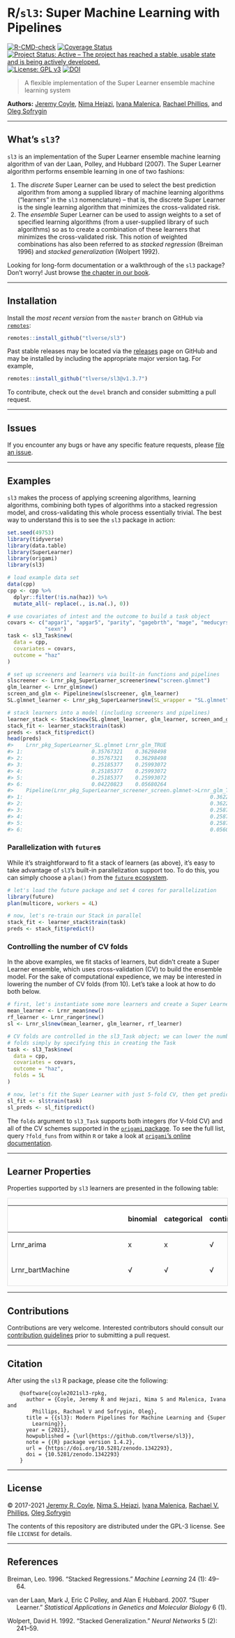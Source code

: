
<!-- README.md is generated from README.Rmd. Please edit that file -->

# R/`sl3`: Super Machine Learning with Pipelines

[![R-CMD-check](https://github.com/tlverse/sl3/workflows/R-CMD-check/badge.svg)](https://github.com/tlverse/sl3/actions)
[![Coverage
Status](https://codecov.io/gh/tlverse/sl3/branch/master/graph/badge.svg)](https://codecov.io/gh/tlverse/sl3)
[![Project Status: Active – The project has reached a stable, usable
state and is being actively
developed.](https://www.repostatus.org/badges/latest/active.svg)](https://www.repostatus.org/#active)
[![License: GPL
v3](https://img.shields.io/badge/License-GPL%20v3-blue.svg)](https://www.gnu.org/licenses/gpl-3.0)
[![DOI](https://zenodo.org/badge/DOI/10.5281/zenodo.1342293.svg)](https://doi.org/10.5281/zenodo.1342293)

> A flexible implementation of the Super Learner ensemble machine
> learning system

**Authors:** [Jeremy Coyle](https://github.com/jeremyrcoyle), [Nima
Hejazi](https://nimahejazi.org), [Ivana
Malenica](https://github.com/imalenica), [Rachael
Phillips](https://github.com/rachaelvp), and [Oleg
Sofrygin](https://github.com/osofr)

-----

## What’s `sl3`?

`sl3` is an implementation of the Super Learner ensemble machine
learning algorithm of van der Laan, Polley, and Hubbard (2007). The
Super Learner algorithm performs ensemble learning in one of two
fashions:

1.  The *discrete* Super Learner can be used to select the best
    prediction algorithm from among a supplied library of machine
    learning algorithms (“learners” in the `sl3` nomenclature) – that
    is, the discrete Super Learner is the single learning algorithm that
    minimizes the cross-validated risk.
2.  The *ensemble* Super Learner can be used to assign weights to a set
    of specified learning algorithms (from a user-supplied library of
    such algorithms) so as to create a combination of these learners
    that minimizes the cross-validated risk. This notion of weighted
    combinations has also been referred to as *stacked regression*
    (Breiman 1996) and *stacked generalization* (Wolpert 1992).

Looking for long-form documentation or a walkthrough of the `sl3`
package? Don’t worry\! Just browse [the chapter in our
book](https://tlverse.org/tlverse-handbook/sl3.html).

-----

## Installation

<!--
For standard use, we recommend installing the package from
[CRAN](https://cran.r-project.org/) via


```r
install.packages("sl3")
```
-->

Install the *most recent version* from the `master` branch on GitHub via
[`remotes`](https://CRAN.R-project.org/package=remotes):

``` r
remotes::install_github("tlverse/sl3")
```

Past stable releases may be located via the
[releases](https://github.com/tlverse/sl3/releases) page on GitHub and
may be installed by including the appropriate major version tag. For
example,

``` r
remotes::install_github("tlverse/sl3@v1.3.7")
```

To contribute, check out the `devel` branch and consider submitting a
pull request.

-----

## Issues

If you encounter any bugs or have any specific feature requests, please
[file an issue](https://github.com/tlverse/sl3/issues).

-----

## Examples

`sl3` makes the process of applying screening algorithms, learning
algorithms, combining both types of algorithms into a stacked regression
model, and cross-validating this whole process essentially trivial. The
best way to understand this is to see the `sl3` package in action:

``` r
set.seed(49753)
library(tidyverse)
library(data.table)
library(SuperLearner)
library(origami)
library(sl3)

# load example data set
data(cpp)
cpp <- cpp %>%
  dplyr::filter(!is.na(haz)) %>%
  mutate_all(~ replace(., is.na(.), 0))

# use covariates of intest and the outcome to build a task object
covars <- c("apgar1", "apgar5", "parity", "gagebrth", "mage", "meducyrs",
            "sexn")
task <- sl3_Task$new(
  data = cpp,
  covariates = covars,
  outcome = "haz"
)

# set up screeners and learners via built-in functions and pipelines
slscreener <- Lrnr_pkg_SuperLearner_screener$new("screen.glmnet")
glm_learner <- Lrnr_glm$new()
screen_and_glm <- Pipeline$new(slscreener, glm_learner)
SL.glmnet_learner <- Lrnr_pkg_SuperLearner$new(SL_wrapper = "SL.glmnet")

# stack learners into a model (including screeners and pipelines)
learner_stack <- Stack$new(SL.glmnet_learner, glm_learner, screen_and_glm)
stack_fit <- learner_stack$train(task)
preds <- stack_fit$predict()
head(preds)
#>    Lrnr_pkg_SuperLearner_SL.glmnet Lrnr_glm_TRUE
#> 1:                      0.35767321    0.36298498
#> 2:                      0.35767321    0.36298498
#> 3:                      0.25185377    0.25993072
#> 4:                      0.25185377    0.25993072
#> 5:                      0.25185377    0.25993072
#> 6:                      0.04220823    0.05680264
#>    Pipeline(Lrnr_pkg_SuperLearner_screener_screen.glmnet->Lrnr_glm_TRUE)
#> 1:                                                            0.36228209
#> 2:                                                            0.36228209
#> 3:                                                            0.25870995
#> 4:                                                            0.25870995
#> 5:                                                            0.25870995
#> 6:                                                            0.05600958
```

### Parallelization with `future`s

While it’s straightforward to fit a stack of learners (as above), it’s
easy to take advantage of `sl3`’s built-in parallelization support too.
To do this, you can simply choose a `plan()` from the [`future`
ecosystem](https://CRAN.R-project.org/package=future).

``` r
# let's load the future package and set 4 cores for parallelization
library(future)
plan(multicore, workers = 4L)

# now, let's re-train our Stack in parallel
stack_fit <- learner_stack$train(task)
preds <- stack_fit$predict()
```

### Controlling the number of CV folds

In the above examples, we fit stacks of learners, but didn’t create a
Super Learner ensemble, which uses cross-validation (CV) to build the
ensemble model. For the sake of computational expedience, we may be
interested in lowering the number of CV folds (from 10). Let’s take a
look at how to do both below.

``` r
# first, let's instantiate some more learners and create a Super Learner
mean_learner <- Lrnr_mean$new()
rf_learner <- Lrnr_ranger$new()
sl <- Lrnr_sl$new(mean_learner, glm_learner, rf_learner)

# CV folds are controlled in the sl3_Task object; we can lower the number of
# folds simply by specifying this in creating the Task
task <- sl3_Task$new(
  data = cpp,
  covariates = covars,
  outcome = "haz",
  folds = 5L
)

# now, let's fit the Super Learner with just 5-fold CV, then get predictions
sl_fit <- sl$train(task)
sl_preds <- sl_fit$predict()
```

The `folds` argument to `sl3_Task` supports both integers (for V-fold
CV) and all of the CV schemes supported in the [`origami`
package](https://CRAN.R-project.org/package=origami). To see the full
list, query `?fold_funs` from within `R` or take a look at [`origami`’s
online documentation](https://tlverse.org/origami/reference/).

-----

## Learner Properties

Properties supported by `sl3` learners are presented in the following
table:

<div style="border: 1px solid #ddd; padding: 0px; overflow-y: scroll; height:200px; overflow-x: scroll; width:100%; ">

<table class="table table-striped table-hover table-condensed table-responsive" style="margin-left: auto; margin-right: auto;">

<thead>

<tr>

<th style="text-align:left;position: sticky; top:0; background-color: #FFFFFF;">

</th>

<th style="text-align:left;position: sticky; top:0; background-color: #FFFFFF;">

binomial

</th>

<th style="text-align:left;position: sticky; top:0; background-color: #FFFFFF;">

categorical

</th>

<th style="text-align:left;position: sticky; top:0; background-color: #FFFFFF;">

continuous

</th>

<th style="text-align:left;position: sticky; top:0; background-color: #FFFFFF;">

cv

</th>

<th style="text-align:left;position: sticky; top:0; background-color: #FFFFFF;">

density

</th>

<th style="text-align:left;position: sticky; top:0; background-color: #FFFFFF;">

ids

</th>

<th style="text-align:left;position: sticky; top:0; background-color: #FFFFFF;">

importance

</th>

<th style="text-align:left;position: sticky; top:0; background-color: #FFFFFF;">

offset

</th>

<th style="text-align:left;position: sticky; top:0; background-color: #FFFFFF;">

preprocessing

</th>

<th style="text-align:left;position: sticky; top:0; background-color: #FFFFFF;">

sampling

</th>

<th style="text-align:left;position: sticky; top:0; background-color: #FFFFFF;">

screener

</th>

<th style="text-align:left;position: sticky; top:0; background-color: #FFFFFF;">

timeseries

</th>

<th style="text-align:left;position: sticky; top:0; background-color: #FFFFFF;">

weights

</th>

<th style="text-align:left;position: sticky; top:0; background-color: #FFFFFF;">

wrapper

</th>

</tr>

</thead>

<tbody>

<tr>

<td style="text-align:left;">

Lrnr\_arima

</td>

<td style="text-align:left;">

x

</td>

<td style="text-align:left;">

x

</td>

<td style="text-align:left;">

√

</td>

<td style="text-align:left;">

x

</td>

<td style="text-align:left;">

x

</td>

<td style="text-align:left;">

x

</td>

<td style="text-align:left;">

x

</td>

<td style="text-align:left;">

x

</td>

<td style="text-align:left;">

x

</td>

<td style="text-align:left;">

x

</td>

<td style="text-align:left;">

x

</td>

<td style="text-align:left;">

√

</td>

<td style="text-align:left;">

x

</td>

<td style="text-align:left;">

x

</td>

</tr>

<tr>

<td style="text-align:left;">

Lrnr\_bartMachine

</td>

<td style="text-align:left;">

√

</td>

<td style="text-align:left;">

√

</td>

<td style="text-align:left;">

√

</td>

<td style="text-align:left;">

x

</td>

<td style="text-align:left;">

x

</td>

<td style="text-align:left;">

x

</td>

<td style="text-align:left;">

x

</td>

<td style="text-align:left;">

x

</td>

<td style="text-align:left;">

x

</td>

<td style="text-align:left;">

x

</td>

<td style="text-align:left;">

x

</td>

<td style="text-align:left;">

x

</td>

<td style="text-align:left;">

x

</td>

<td style="text-align:left;">

x

</td>

</tr>

<tr>

<td style="text-align:left;">

Lrnr\_bilstm

</td>

<td style="text-align:left;">

x

</td>

<td style="text-align:left;">

x

</td>

<td style="text-align:left;">

√

</td>

<td style="text-align:left;">

x

</td>

<td style="text-align:left;">

x

</td>

<td style="text-align:left;">

x

</td>

<td style="text-align:left;">

x

</td>

<td style="text-align:left;">

x

</td>

<td style="text-align:left;">

x

</td>

<td style="text-align:left;">

x

</td>

<td style="text-align:left;">

x

</td>

<td style="text-align:left;">

√

</td>

<td style="text-align:left;">

x

</td>

<td style="text-align:left;">

x

</td>

</tr>

<tr>

<td style="text-align:left;">

Lrnr\_bound

</td>

<td style="text-align:left;">

√

</td>

<td style="text-align:left;">

√

</td>

<td style="text-align:left;">

√

</td>

<td style="text-align:left;">

x

</td>

<td style="text-align:left;">

x

</td>

<td style="text-align:left;">

x

</td>

<td style="text-align:left;">

x

</td>

<td style="text-align:left;">

x

</td>

<td style="text-align:left;">

x

</td>

<td style="text-align:left;">

x

</td>

<td style="text-align:left;">

x

</td>

<td style="text-align:left;">

x

</td>

<td style="text-align:left;">

√

</td>

<td style="text-align:left;">

x

</td>

</tr>

<tr>

<td style="text-align:left;">

Lrnr\_caret

</td>

<td style="text-align:left;">

√

</td>

<td style="text-align:left;">

√

</td>

<td style="text-align:left;">

√

</td>

<td style="text-align:left;">

x

</td>

<td style="text-align:left;">

x

</td>

<td style="text-align:left;">

x

</td>

<td style="text-align:left;">

x

</td>

<td style="text-align:left;">

x

</td>

<td style="text-align:left;">

x

</td>

<td style="text-align:left;">

x

</td>

<td style="text-align:left;">

x

</td>

<td style="text-align:left;">

x

</td>

<td style="text-align:left;">

x

</td>

<td style="text-align:left;">

x

</td>

</tr>

<tr>

<td style="text-align:left;">

Lrnr\_cv

</td>

<td style="text-align:left;">

x

</td>

<td style="text-align:left;">

x

</td>

<td style="text-align:left;">

x

</td>

<td style="text-align:left;">

√

</td>

<td style="text-align:left;">

x

</td>

<td style="text-align:left;">

x

</td>

<td style="text-align:left;">

x

</td>

<td style="text-align:left;">

x

</td>

<td style="text-align:left;">

x

</td>

<td style="text-align:left;">

x

</td>

<td style="text-align:left;">

x

</td>

<td style="text-align:left;">

x

</td>

<td style="text-align:left;">

x

</td>

<td style="text-align:left;">

√

</td>

</tr>

<tr>

<td style="text-align:left;">

Lrnr\_cv\_selector

</td>

<td style="text-align:left;">

√

</td>

<td style="text-align:left;">

√

</td>

<td style="text-align:left;">

√

</td>

<td style="text-align:left;">

x

</td>

<td style="text-align:left;">

x

</td>

<td style="text-align:left;">

x

</td>

<td style="text-align:left;">

x

</td>

<td style="text-align:left;">

x

</td>

<td style="text-align:left;">

x

</td>

<td style="text-align:left;">

x

</td>

<td style="text-align:left;">

x

</td>

<td style="text-align:left;">

x

</td>

<td style="text-align:left;">

√

</td>

<td style="text-align:left;">

x

</td>

</tr>

<tr>

<td style="text-align:left;">

Lrnr\_dbarts

</td>

<td style="text-align:left;">

√

</td>

<td style="text-align:left;">

√

</td>

<td style="text-align:left;">

√

</td>

<td style="text-align:left;">

x

</td>

<td style="text-align:left;">

x

</td>

<td style="text-align:left;">

x

</td>

<td style="text-align:left;">

x

</td>

<td style="text-align:left;">

x

</td>

<td style="text-align:left;">

x

</td>

<td style="text-align:left;">

x

</td>

<td style="text-align:left;">

x

</td>

<td style="text-align:left;">

x

</td>

<td style="text-align:left;">

√

</td>

<td style="text-align:left;">

x

</td>

</tr>

<tr>

<td style="text-align:left;">

Lrnr\_define\_interactions

</td>

<td style="text-align:left;">

x

</td>

<td style="text-align:left;">

x

</td>

<td style="text-align:left;">

x

</td>

<td style="text-align:left;">

x

</td>

<td style="text-align:left;">

x

</td>

<td style="text-align:left;">

x

</td>

<td style="text-align:left;">

x

</td>

<td style="text-align:left;">

x

</td>

<td style="text-align:left;">

√

</td>

<td style="text-align:left;">

x

</td>

<td style="text-align:left;">

x

</td>

<td style="text-align:left;">

x

</td>

<td style="text-align:left;">

x

</td>

<td style="text-align:left;">

x

</td>

</tr>

<tr>

<td style="text-align:left;">

Lrnr\_density\_discretize

</td>

<td style="text-align:left;">

x

</td>

<td style="text-align:left;">

x

</td>

<td style="text-align:left;">

x

</td>

<td style="text-align:left;">

x

</td>

<td style="text-align:left;">

√

</td>

<td style="text-align:left;">

x

</td>

<td style="text-align:left;">

x

</td>

<td style="text-align:left;">

x

</td>

<td style="text-align:left;">

x

</td>

<td style="text-align:left;">

x

</td>

<td style="text-align:left;">

x

</td>

<td style="text-align:left;">

x

</td>

<td style="text-align:left;">

x

</td>

<td style="text-align:left;">

x

</td>

</tr>

<tr>

<td style="text-align:left;">

Lrnr\_density\_hse

</td>

<td style="text-align:left;">

x

</td>

<td style="text-align:left;">

x

</td>

<td style="text-align:left;">

x

</td>

<td style="text-align:left;">

x

</td>

<td style="text-align:left;">

√

</td>

<td style="text-align:left;">

x

</td>

<td style="text-align:left;">

x

</td>

<td style="text-align:left;">

x

</td>

<td style="text-align:left;">

x

</td>

<td style="text-align:left;">

x

</td>

<td style="text-align:left;">

x

</td>

<td style="text-align:left;">

x

</td>

<td style="text-align:left;">

x

</td>

<td style="text-align:left;">

x

</td>

</tr>

<tr>

<td style="text-align:left;">

Lrnr\_density\_semiparametric

</td>

<td style="text-align:left;">

x

</td>

<td style="text-align:left;">

x

</td>

<td style="text-align:left;">

x

</td>

<td style="text-align:left;">

x

</td>

<td style="text-align:left;">

√

</td>

<td style="text-align:left;">

x

</td>

<td style="text-align:left;">

x

</td>

<td style="text-align:left;">

x

</td>

<td style="text-align:left;">

x

</td>

<td style="text-align:left;">

√

</td>

<td style="text-align:left;">

x

</td>

<td style="text-align:left;">

x

</td>

<td style="text-align:left;">

x

</td>

<td style="text-align:left;">

x

</td>

</tr>

<tr>

<td style="text-align:left;">

Lrnr\_earth

</td>

<td style="text-align:left;">

√

</td>

<td style="text-align:left;">

x

</td>

<td style="text-align:left;">

√

</td>

<td style="text-align:left;">

x

</td>

<td style="text-align:left;">

x

</td>

<td style="text-align:left;">

x

</td>

<td style="text-align:left;">

x

</td>

<td style="text-align:left;">

x

</td>

<td style="text-align:left;">

x

</td>

<td style="text-align:left;">

x

</td>

<td style="text-align:left;">

x

</td>

<td style="text-align:left;">

x

</td>

<td style="text-align:left;">

x

</td>

<td style="text-align:left;">

x

</td>

</tr>

<tr>

<td style="text-align:left;">

Lrnr\_expSmooth

</td>

<td style="text-align:left;">

x

</td>

<td style="text-align:left;">

x

</td>

<td style="text-align:left;">

√

</td>

<td style="text-align:left;">

x

</td>

<td style="text-align:left;">

x

</td>

<td style="text-align:left;">

x

</td>

<td style="text-align:left;">

x

</td>

<td style="text-align:left;">

x

</td>

<td style="text-align:left;">

x

</td>

<td style="text-align:left;">

x

</td>

<td style="text-align:left;">

x

</td>

<td style="text-align:left;">

√

</td>

<td style="text-align:left;">

x

</td>

<td style="text-align:left;">

x

</td>

</tr>

<tr>

<td style="text-align:left;">

Lrnr\_gam

</td>

<td style="text-align:left;">

√

</td>

<td style="text-align:left;">

√

</td>

<td style="text-align:left;">

√

</td>

<td style="text-align:left;">

x

</td>

<td style="text-align:left;">

x

</td>

<td style="text-align:left;">

x

</td>

<td style="text-align:left;">

x

</td>

<td style="text-align:left;">

x

</td>

<td style="text-align:left;">

x

</td>

<td style="text-align:left;">

x

</td>

<td style="text-align:left;">

x

</td>

<td style="text-align:left;">

x

</td>

<td style="text-align:left;">

x

</td>

<td style="text-align:left;">

x

</td>

</tr>

<tr>

<td style="text-align:left;">

Lrnr\_gbm

</td>

<td style="text-align:left;">

√

</td>

<td style="text-align:left;">

x

</td>

<td style="text-align:left;">

√

</td>

<td style="text-align:left;">

x

</td>

<td style="text-align:left;">

x

</td>

<td style="text-align:left;">

x

</td>

<td style="text-align:left;">

x

</td>

<td style="text-align:left;">

x

</td>

<td style="text-align:left;">

x

</td>

<td style="text-align:left;">

x

</td>

<td style="text-align:left;">

x

</td>

<td style="text-align:left;">

x

</td>

<td style="text-align:left;">

x

</td>

<td style="text-align:left;">

x

</td>

</tr>

<tr>

<td style="text-align:left;">

Lrnr\_glm

</td>

<td style="text-align:left;">

√

</td>

<td style="text-align:left;">

x

</td>

<td style="text-align:left;">

√

</td>

<td style="text-align:left;">

x

</td>

<td style="text-align:left;">

x

</td>

<td style="text-align:left;">

x

</td>

<td style="text-align:left;">

x

</td>

<td style="text-align:left;">

√

</td>

<td style="text-align:left;">

x

</td>

<td style="text-align:left;">

x

</td>

<td style="text-align:left;">

x

</td>

<td style="text-align:left;">

x

</td>

<td style="text-align:left;">

√

</td>

<td style="text-align:left;">

x

</td>

</tr>

<tr>

<td style="text-align:left;">

Lrnr\_glm\_fast

</td>

<td style="text-align:left;">

√

</td>

<td style="text-align:left;">

x

</td>

<td style="text-align:left;">

√

</td>

<td style="text-align:left;">

x

</td>

<td style="text-align:left;">

x

</td>

<td style="text-align:left;">

x

</td>

<td style="text-align:left;">

x

</td>

<td style="text-align:left;">

√

</td>

<td style="text-align:left;">

x

</td>

<td style="text-align:left;">

x

</td>

<td style="text-align:left;">

x

</td>

<td style="text-align:left;">

x

</td>

<td style="text-align:left;">

√

</td>

<td style="text-align:left;">

x

</td>

</tr>

<tr>

<td style="text-align:left;">

Lrnr\_glmnet

</td>

<td style="text-align:left;">

√

</td>

<td style="text-align:left;">

√

</td>

<td style="text-align:left;">

√

</td>

<td style="text-align:left;">

x

</td>

<td style="text-align:left;">

x

</td>

<td style="text-align:left;">

√

</td>

<td style="text-align:left;">

x

</td>

<td style="text-align:left;">

x

</td>

<td style="text-align:left;">

x

</td>

<td style="text-align:left;">

x

</td>

<td style="text-align:left;">

x

</td>

<td style="text-align:left;">

x

</td>

<td style="text-align:left;">

√

</td>

<td style="text-align:left;">

x

</td>

</tr>

<tr>

<td style="text-align:left;">

Lrnr\_grf

</td>

<td style="text-align:left;">

√

</td>

<td style="text-align:left;">

√

</td>

<td style="text-align:left;">

√

</td>

<td style="text-align:left;">

x

</td>

<td style="text-align:left;">

x

</td>

<td style="text-align:left;">

x

</td>

<td style="text-align:left;">

x

</td>

<td style="text-align:left;">

x

</td>

<td style="text-align:left;">

x

</td>

<td style="text-align:left;">

x

</td>

<td style="text-align:left;">

x

</td>

<td style="text-align:left;">

x

</td>

<td style="text-align:left;">

√

</td>

<td style="text-align:left;">

x

</td>

</tr>

<tr>

<td style="text-align:left;">

Lrnr\_gru\_keras

</td>

<td style="text-align:left;">

x

</td>

<td style="text-align:left;">

x

</td>

<td style="text-align:left;">

√

</td>

<td style="text-align:left;">

x

</td>

<td style="text-align:left;">

x

</td>

<td style="text-align:left;">

x

</td>

<td style="text-align:left;">

x

</td>

<td style="text-align:left;">

x

</td>

<td style="text-align:left;">

x

</td>

<td style="text-align:left;">

x

</td>

<td style="text-align:left;">

x

</td>

<td style="text-align:left;">

√

</td>

<td style="text-align:left;">

x

</td>

<td style="text-align:left;">

x

</td>

</tr>

<tr>

<td style="text-align:left;">

Lrnr\_gts

</td>

<td style="text-align:left;">

x

</td>

<td style="text-align:left;">

x

</td>

<td style="text-align:left;">

√

</td>

<td style="text-align:left;">

x

</td>

<td style="text-align:left;">

x

</td>

<td style="text-align:left;">

x

</td>

<td style="text-align:left;">

x

</td>

<td style="text-align:left;">

x

</td>

<td style="text-align:left;">

x

</td>

<td style="text-align:left;">

x

</td>

<td style="text-align:left;">

x

</td>

<td style="text-align:left;">

√

</td>

<td style="text-align:left;">

x

</td>

<td style="text-align:left;">

x

</td>

</tr>

<tr>

<td style="text-align:left;">

Lrnr\_h2o\_glm

</td>

<td style="text-align:left;">

√

</td>

<td style="text-align:left;">

√

</td>

<td style="text-align:left;">

√

</td>

<td style="text-align:left;">

x

</td>

<td style="text-align:left;">

x

</td>

<td style="text-align:left;">

x

</td>

<td style="text-align:left;">

x

</td>

<td style="text-align:left;">

√

</td>

<td style="text-align:left;">

x

</td>

<td style="text-align:left;">

x

</td>

<td style="text-align:left;">

x

</td>

<td style="text-align:left;">

x

</td>

<td style="text-align:left;">

√

</td>

<td style="text-align:left;">

x

</td>

</tr>

<tr>

<td style="text-align:left;">

Lrnr\_h2o\_grid

</td>

<td style="text-align:left;">

√

</td>

<td style="text-align:left;">

√

</td>

<td style="text-align:left;">

√

</td>

<td style="text-align:left;">

x

</td>

<td style="text-align:left;">

x

</td>

<td style="text-align:left;">

x

</td>

<td style="text-align:left;">

x

</td>

<td style="text-align:left;">

√

</td>

<td style="text-align:left;">

x

</td>

<td style="text-align:left;">

x

</td>

<td style="text-align:left;">

x

</td>

<td style="text-align:left;">

x

</td>

<td style="text-align:left;">

√

</td>

<td style="text-align:left;">

x

</td>

</tr>

<tr>

<td style="text-align:left;">

Lrnr\_hal9001

</td>

<td style="text-align:left;">

√

</td>

<td style="text-align:left;">

x

</td>

<td style="text-align:left;">

√

</td>

<td style="text-align:left;">

x

</td>

<td style="text-align:left;">

x

</td>

<td style="text-align:left;">

√

</td>

<td style="text-align:left;">

x

</td>

<td style="text-align:left;">

x

</td>

<td style="text-align:left;">

x

</td>

<td style="text-align:left;">

x

</td>

<td style="text-align:left;">

x

</td>

<td style="text-align:left;">

x

</td>

<td style="text-align:left;">

√

</td>

<td style="text-align:left;">

x

</td>

</tr>

<tr>

<td style="text-align:left;">

Lrnr\_haldensify

</td>

<td style="text-align:left;">

x

</td>

<td style="text-align:left;">

x

</td>

<td style="text-align:left;">

x

</td>

<td style="text-align:left;">

x

</td>

<td style="text-align:left;">

√

</td>

<td style="text-align:left;">

x

</td>

<td style="text-align:left;">

x

</td>

<td style="text-align:left;">

x

</td>

<td style="text-align:left;">

x

</td>

<td style="text-align:left;">

x

</td>

<td style="text-align:left;">

x

</td>

<td style="text-align:left;">

x

</td>

<td style="text-align:left;">

x

</td>

<td style="text-align:left;">

x

</td>

</tr>

<tr>

<td style="text-align:left;">

Lrnr\_HarmonicReg

</td>

<td style="text-align:left;">

x

</td>

<td style="text-align:left;">

x

</td>

<td style="text-align:left;">

√

</td>

<td style="text-align:left;">

x

</td>

<td style="text-align:left;">

x

</td>

<td style="text-align:left;">

x

</td>

<td style="text-align:left;">

x

</td>

<td style="text-align:left;">

x

</td>

<td style="text-align:left;">

x

</td>

<td style="text-align:left;">

x

</td>

<td style="text-align:left;">

x

</td>

<td style="text-align:left;">

√

</td>

<td style="text-align:left;">

x

</td>

<td style="text-align:left;">

x

</td>

</tr>

<tr>

<td style="text-align:left;">

Lrnr\_hts

</td>

<td style="text-align:left;">

x

</td>

<td style="text-align:left;">

x

</td>

<td style="text-align:left;">

√

</td>

<td style="text-align:left;">

x

</td>

<td style="text-align:left;">

x

</td>

<td style="text-align:left;">

x

</td>

<td style="text-align:left;">

x

</td>

<td style="text-align:left;">

x

</td>

<td style="text-align:left;">

x

</td>

<td style="text-align:left;">

x

</td>

<td style="text-align:left;">

x

</td>

<td style="text-align:left;">

√

</td>

<td style="text-align:left;">

x

</td>

<td style="text-align:left;">

x

</td>

</tr>

<tr>

<td style="text-align:left;">

Lrnr\_independent\_binomial

</td>

<td style="text-align:left;">

x

</td>

<td style="text-align:left;">

√

</td>

<td style="text-align:left;">

x

</td>

<td style="text-align:left;">

x

</td>

<td style="text-align:left;">

x

</td>

<td style="text-align:left;">

x

</td>

<td style="text-align:left;">

x

</td>

<td style="text-align:left;">

x

</td>

<td style="text-align:left;">

x

</td>

<td style="text-align:left;">

x

</td>

<td style="text-align:left;">

x

</td>

<td style="text-align:left;">

x

</td>

<td style="text-align:left;">

x

</td>

<td style="text-align:left;">

x

</td>

</tr>

<tr>

<td style="text-align:left;">

Lrnr\_lstm

</td>

<td style="text-align:left;">

x

</td>

<td style="text-align:left;">

x

</td>

<td style="text-align:left;">

√

</td>

<td style="text-align:left;">

x

</td>

<td style="text-align:left;">

x

</td>

<td style="text-align:left;">

x

</td>

<td style="text-align:left;">

x

</td>

<td style="text-align:left;">

x

</td>

<td style="text-align:left;">

x

</td>

<td style="text-align:left;">

x

</td>

<td style="text-align:left;">

x

</td>

<td style="text-align:left;">

√

</td>

<td style="text-align:left;">

x

</td>

<td style="text-align:left;">

x

</td>

</tr>

<tr>

<td style="text-align:left;">

Lrnr\_lstm\_keras

</td>

<td style="text-align:left;">

x

</td>

<td style="text-align:left;">

x

</td>

<td style="text-align:left;">

√

</td>

<td style="text-align:left;">

x

</td>

<td style="text-align:left;">

x

</td>

<td style="text-align:left;">

x

</td>

<td style="text-align:left;">

x

</td>

<td style="text-align:left;">

x

</td>

<td style="text-align:left;">

x

</td>

<td style="text-align:left;">

x

</td>

<td style="text-align:left;">

x

</td>

<td style="text-align:left;">

√

</td>

<td style="text-align:left;">

x

</td>

<td style="text-align:left;">

x

</td>

</tr>

<tr>

<td style="text-align:left;">

Lrnr\_mean

</td>

<td style="text-align:left;">

√

</td>

<td style="text-align:left;">

√

</td>

<td style="text-align:left;">

√

</td>

<td style="text-align:left;">

x

</td>

<td style="text-align:left;">

x

</td>

<td style="text-align:left;">

x

</td>

<td style="text-align:left;">

x

</td>

<td style="text-align:left;">

√

</td>

<td style="text-align:left;">

x

</td>

<td style="text-align:left;">

x

</td>

<td style="text-align:left;">

x

</td>

<td style="text-align:left;">

x

</td>

<td style="text-align:left;">

√

</td>

<td style="text-align:left;">

x

</td>

</tr>

<tr>

<td style="text-align:left;">

Lrnr\_multiple\_ts

</td>

<td style="text-align:left;">

x

</td>

<td style="text-align:left;">

x

</td>

<td style="text-align:left;">

√

</td>

<td style="text-align:left;">

x

</td>

<td style="text-align:left;">

x

</td>

<td style="text-align:left;">

x

</td>

<td style="text-align:left;">

x

</td>

<td style="text-align:left;">

x

</td>

<td style="text-align:left;">

x

</td>

<td style="text-align:left;">

x

</td>

<td style="text-align:left;">

x

</td>

<td style="text-align:left;">

√

</td>

<td style="text-align:left;">

x

</td>

<td style="text-align:left;">

x

</td>

</tr>

<tr>

<td style="text-align:left;">

Lrnr\_multivariate

</td>

<td style="text-align:left;">

x

</td>

<td style="text-align:left;">

√

</td>

<td style="text-align:left;">

x

</td>

<td style="text-align:left;">

x

</td>

<td style="text-align:left;">

x

</td>

<td style="text-align:left;">

x

</td>

<td style="text-align:left;">

x

</td>

<td style="text-align:left;">

x

</td>

<td style="text-align:left;">

x

</td>

<td style="text-align:left;">

x

</td>

<td style="text-align:left;">

x

</td>

<td style="text-align:left;">

x

</td>

<td style="text-align:left;">

x

</td>

<td style="text-align:left;">

x

</td>

</tr>

<tr>

<td style="text-align:left;">

Lrnr\_nnet

</td>

<td style="text-align:left;">

√

</td>

<td style="text-align:left;">

√

</td>

<td style="text-align:left;">

√

</td>

<td style="text-align:left;">

x

</td>

<td style="text-align:left;">

x

</td>

<td style="text-align:left;">

x

</td>

<td style="text-align:left;">

x

</td>

<td style="text-align:left;">

x

</td>

<td style="text-align:left;">

x

</td>

<td style="text-align:left;">

x

</td>

<td style="text-align:left;">

x

</td>

<td style="text-align:left;">

x

</td>

<td style="text-align:left;">

√

</td>

<td style="text-align:left;">

x

</td>

</tr>

<tr>

<td style="text-align:left;">

Lrnr\_nnls

</td>

<td style="text-align:left;">

x

</td>

<td style="text-align:left;">

x

</td>

<td style="text-align:left;">

√

</td>

<td style="text-align:left;">

x

</td>

<td style="text-align:left;">

x

</td>

<td style="text-align:left;">

x

</td>

<td style="text-align:left;">

x

</td>

<td style="text-align:left;">

x

</td>

<td style="text-align:left;">

x

</td>

<td style="text-align:left;">

x

</td>

<td style="text-align:left;">

x

</td>

<td style="text-align:left;">

x

</td>

<td style="text-align:left;">

x

</td>

<td style="text-align:left;">

x

</td>

</tr>

<tr>

<td style="text-align:left;">

Lrnr\_optim

</td>

<td style="text-align:left;">

√

</td>

<td style="text-align:left;">

√

</td>

<td style="text-align:left;">

√

</td>

<td style="text-align:left;">

x

</td>

<td style="text-align:left;">

x

</td>

<td style="text-align:left;">

x

</td>

<td style="text-align:left;">

x

</td>

<td style="text-align:left;">

√

</td>

<td style="text-align:left;">

x

</td>

<td style="text-align:left;">

x

</td>

<td style="text-align:left;">

x

</td>

<td style="text-align:left;">

x

</td>

<td style="text-align:left;">

√

</td>

<td style="text-align:left;">

x

</td>

</tr>

<tr>

<td style="text-align:left;">

Lrnr\_pca

</td>

<td style="text-align:left;">

x

</td>

<td style="text-align:left;">

x

</td>

<td style="text-align:left;">

x

</td>

<td style="text-align:left;">

x

</td>

<td style="text-align:left;">

x

</td>

<td style="text-align:left;">

x

</td>

<td style="text-align:left;">

x

</td>

<td style="text-align:left;">

x

</td>

<td style="text-align:left;">

√

</td>

<td style="text-align:left;">

x

</td>

<td style="text-align:left;">

x

</td>

<td style="text-align:left;">

x

</td>

<td style="text-align:left;">

x

</td>

<td style="text-align:left;">

x

</td>

</tr>

<tr>

<td style="text-align:left;">

Lrnr\_pkg\_SuperLearner

</td>

<td style="text-align:left;">

√

</td>

<td style="text-align:left;">

x

</td>

<td style="text-align:left;">

√

</td>

<td style="text-align:left;">

x

</td>

<td style="text-align:left;">

x

</td>

<td style="text-align:left;">

√

</td>

<td style="text-align:left;">

x

</td>

<td style="text-align:left;">

x

</td>

<td style="text-align:left;">

x

</td>

<td style="text-align:left;">

x

</td>

<td style="text-align:left;">

x

</td>

<td style="text-align:left;">

x

</td>

<td style="text-align:left;">

√

</td>

<td style="text-align:left;">

x

</td>

</tr>

<tr>

<td style="text-align:left;">

Lrnr\_pkg\_SuperLearner\_method

</td>

<td style="text-align:left;">

√

</td>

<td style="text-align:left;">

x

</td>

<td style="text-align:left;">

√

</td>

<td style="text-align:left;">

x

</td>

<td style="text-align:left;">

x

</td>

<td style="text-align:left;">

x

</td>

<td style="text-align:left;">

x

</td>

<td style="text-align:left;">

x

</td>

<td style="text-align:left;">

x

</td>

<td style="text-align:left;">

x

</td>

<td style="text-align:left;">

x

</td>

<td style="text-align:left;">

x

</td>

<td style="text-align:left;">

√

</td>

<td style="text-align:left;">

x

</td>

</tr>

<tr>

<td style="text-align:left;">

Lrnr\_pkg\_SuperLearner\_screener

</td>

<td style="text-align:left;">

√

</td>

<td style="text-align:left;">

x

</td>

<td style="text-align:left;">

√

</td>

<td style="text-align:left;">

x

</td>

<td style="text-align:left;">

x

</td>

<td style="text-align:left;">

√

</td>

<td style="text-align:left;">

x

</td>

<td style="text-align:left;">

x

</td>

<td style="text-align:left;">

x

</td>

<td style="text-align:left;">

x

</td>

<td style="text-align:left;">

x

</td>

<td style="text-align:left;">

x

</td>

<td style="text-align:left;">

√

</td>

<td style="text-align:left;">

x

</td>

</tr>

<tr>

<td style="text-align:left;">

Lrnr\_polspline

</td>

<td style="text-align:left;">

√

</td>

<td style="text-align:left;">

√

</td>

<td style="text-align:left;">

√

</td>

<td style="text-align:left;">

x

</td>

<td style="text-align:left;">

x

</td>

<td style="text-align:left;">

x

</td>

<td style="text-align:left;">

x

</td>

<td style="text-align:left;">

x

</td>

<td style="text-align:left;">

x

</td>

<td style="text-align:left;">

x

</td>

<td style="text-align:left;">

x

</td>

<td style="text-align:left;">

x

</td>

<td style="text-align:left;">

√

</td>

<td style="text-align:left;">

x

</td>

</tr>

<tr>

<td style="text-align:left;">

Lrnr\_pooled\_hazards

</td>

<td style="text-align:left;">

x

</td>

<td style="text-align:left;">

√

</td>

<td style="text-align:left;">

x

</td>

<td style="text-align:left;">

x

</td>

<td style="text-align:left;">

x

</td>

<td style="text-align:left;">

x

</td>

<td style="text-align:left;">

x

</td>

<td style="text-align:left;">

x

</td>

<td style="text-align:left;">

x

</td>

<td style="text-align:left;">

x

</td>

<td style="text-align:left;">

x

</td>

<td style="text-align:left;">

x

</td>

<td style="text-align:left;">

x

</td>

<td style="text-align:left;">

x

</td>

</tr>

<tr>

<td style="text-align:left;">

Lrnr\_randomForest

</td>

<td style="text-align:left;">

√

</td>

<td style="text-align:left;">

√

</td>

<td style="text-align:left;">

√

</td>

<td style="text-align:left;">

x

</td>

<td style="text-align:left;">

x

</td>

<td style="text-align:left;">

x

</td>

<td style="text-align:left;">

√

</td>

<td style="text-align:left;">

x

</td>

<td style="text-align:left;">

x

</td>

<td style="text-align:left;">

x

</td>

<td style="text-align:left;">

x

</td>

<td style="text-align:left;">

x

</td>

<td style="text-align:left;">

x

</td>

<td style="text-align:left;">

x

</td>

</tr>

<tr>

<td style="text-align:left;">

Lrnr\_ranger

</td>

<td style="text-align:left;">

√

</td>

<td style="text-align:left;">

√

</td>

<td style="text-align:left;">

√

</td>

<td style="text-align:left;">

x

</td>

<td style="text-align:left;">

x

</td>

<td style="text-align:left;">

x

</td>

<td style="text-align:left;">

√

</td>

<td style="text-align:left;">

x

</td>

<td style="text-align:left;">

x

</td>

<td style="text-align:left;">

x

</td>

<td style="text-align:left;">

x

</td>

<td style="text-align:left;">

x

</td>

<td style="text-align:left;">

√

</td>

<td style="text-align:left;">

x

</td>

</tr>

<tr>

<td style="text-align:left;">

Lrnr\_revere\_task

</td>

<td style="text-align:left;">

x

</td>

<td style="text-align:left;">

x

</td>

<td style="text-align:left;">

x

</td>

<td style="text-align:left;">

√

</td>

<td style="text-align:left;">

x

</td>

<td style="text-align:left;">

x

</td>

<td style="text-align:left;">

x

</td>

<td style="text-align:left;">

x

</td>

<td style="text-align:left;">

x

</td>

<td style="text-align:left;">

x

</td>

<td style="text-align:left;">

x

</td>

<td style="text-align:left;">

x

</td>

<td style="text-align:left;">

x

</td>

<td style="text-align:left;">

√

</td>

</tr>

<tr>

<td style="text-align:left;">

Lrnr\_rpart

</td>

<td style="text-align:left;">

√

</td>

<td style="text-align:left;">

√

</td>

<td style="text-align:left;">

√

</td>

<td style="text-align:left;">

x

</td>

<td style="text-align:left;">

x

</td>

<td style="text-align:left;">

x

</td>

<td style="text-align:left;">

x

</td>

<td style="text-align:left;">

x

</td>

<td style="text-align:left;">

x

</td>

<td style="text-align:left;">

x

</td>

<td style="text-align:left;">

x

</td>

<td style="text-align:left;">

x

</td>

<td style="text-align:left;">

√

</td>

<td style="text-align:left;">

x

</td>

</tr>

<tr>

<td style="text-align:left;">

Lrnr\_rugarch

</td>

<td style="text-align:left;">

x

</td>

<td style="text-align:left;">

x

</td>

<td style="text-align:left;">

√

</td>

<td style="text-align:left;">

x

</td>

<td style="text-align:left;">

x

</td>

<td style="text-align:left;">

x

</td>

<td style="text-align:left;">

x

</td>

<td style="text-align:left;">

x

</td>

<td style="text-align:left;">

x

</td>

<td style="text-align:left;">

x

</td>

<td style="text-align:left;">

x

</td>

<td style="text-align:left;">

√

</td>

<td style="text-align:left;">

x

</td>

<td style="text-align:left;">

x

</td>

</tr>

<tr>

<td style="text-align:left;">

Lrnr\_screener\_augment

</td>

<td style="text-align:left;">

x

</td>

<td style="text-align:left;">

x

</td>

<td style="text-align:left;">

x

</td>

<td style="text-align:left;">

x

</td>

<td style="text-align:left;">

x

</td>

<td style="text-align:left;">

x

</td>

<td style="text-align:left;">

x

</td>

<td style="text-align:left;">

x

</td>

<td style="text-align:left;">

x

</td>

<td style="text-align:left;">

x

</td>

<td style="text-align:left;">

√

</td>

<td style="text-align:left;">

x

</td>

<td style="text-align:left;">

x

</td>

<td style="text-align:left;">

x

</td>

</tr>

<tr>

<td style="text-align:left;">

Lrnr\_screener\_coefs

</td>

<td style="text-align:left;">

x

</td>

<td style="text-align:left;">

x

</td>

<td style="text-align:left;">

x

</td>

<td style="text-align:left;">

x

</td>

<td style="text-align:left;">

x

</td>

<td style="text-align:left;">

x

</td>

<td style="text-align:left;">

x

</td>

<td style="text-align:left;">

x

</td>

<td style="text-align:left;">

x

</td>

<td style="text-align:left;">

x

</td>

<td style="text-align:left;">

√

</td>

<td style="text-align:left;">

x

</td>

<td style="text-align:left;">

x

</td>

<td style="text-align:left;">

x

</td>

</tr>

<tr>

<td style="text-align:left;">

Lrnr\_screener\_correlation

</td>

<td style="text-align:left;">

√

</td>

<td style="text-align:left;">

√

</td>

<td style="text-align:left;">

√

</td>

<td style="text-align:left;">

x

</td>

<td style="text-align:left;">

x

</td>

<td style="text-align:left;">

x

</td>

<td style="text-align:left;">

x

</td>

<td style="text-align:left;">

x

</td>

<td style="text-align:left;">

x

</td>

<td style="text-align:left;">

x

</td>

<td style="text-align:left;">

x

</td>

<td style="text-align:left;">

x

</td>

<td style="text-align:left;">

x

</td>

<td style="text-align:left;">

x

</td>

</tr>

<tr>

<td style="text-align:left;">

Lrnr\_screener\_importance

</td>

<td style="text-align:left;">

x

</td>

<td style="text-align:left;">

x

</td>

<td style="text-align:left;">

x

</td>

<td style="text-align:left;">

x

</td>

<td style="text-align:left;">

x

</td>

<td style="text-align:left;">

x

</td>

<td style="text-align:left;">

x

</td>

<td style="text-align:left;">

x

</td>

<td style="text-align:left;">

x

</td>

<td style="text-align:left;">

x

</td>

<td style="text-align:left;">

√

</td>

<td style="text-align:left;">

x

</td>

<td style="text-align:left;">

x

</td>

<td style="text-align:left;">

x

</td>

</tr>

<tr>

<td style="text-align:left;">

Lrnr\_sl

</td>

<td style="text-align:left;">

x

</td>

<td style="text-align:left;">

x

</td>

<td style="text-align:left;">

x

</td>

<td style="text-align:left;">

√

</td>

<td style="text-align:left;">

x

</td>

<td style="text-align:left;">

x

</td>

<td style="text-align:left;">

x

</td>

<td style="text-align:left;">

x

</td>

<td style="text-align:left;">

x

</td>

<td style="text-align:left;">

x

</td>

<td style="text-align:left;">

x

</td>

<td style="text-align:left;">

x

</td>

<td style="text-align:left;">

x

</td>

<td style="text-align:left;">

√

</td>

</tr>

<tr>

<td style="text-align:left;">

Lrnr\_solnp

</td>

<td style="text-align:left;">

√

</td>

<td style="text-align:left;">

√

</td>

<td style="text-align:left;">

√

</td>

<td style="text-align:left;">

x

</td>

<td style="text-align:left;">

x

</td>

<td style="text-align:left;">

x

</td>

<td style="text-align:left;">

x

</td>

<td style="text-align:left;">

√

</td>

<td style="text-align:left;">

x

</td>

<td style="text-align:left;">

x

</td>

<td style="text-align:left;">

x

</td>

<td style="text-align:left;">

x

</td>

<td style="text-align:left;">

√

</td>

<td style="text-align:left;">

x

</td>

</tr>

<tr>

<td style="text-align:left;">

Lrnr\_solnp\_density

</td>

<td style="text-align:left;">

x

</td>

<td style="text-align:left;">

x

</td>

<td style="text-align:left;">

x

</td>

<td style="text-align:left;">

x

</td>

<td style="text-align:left;">

√

</td>

<td style="text-align:left;">

x

</td>

<td style="text-align:left;">

x

</td>

<td style="text-align:left;">

x

</td>

<td style="text-align:left;">

x

</td>

<td style="text-align:left;">

x

</td>

<td style="text-align:left;">

x

</td>

<td style="text-align:left;">

x

</td>

<td style="text-align:left;">

x

</td>

<td style="text-align:left;">

x

</td>

</tr>

<tr>

<td style="text-align:left;">

Lrnr\_stratified

</td>

<td style="text-align:left;">

√

</td>

<td style="text-align:left;">

x

</td>

<td style="text-align:left;">

√

</td>

<td style="text-align:left;">

x

</td>

<td style="text-align:left;">

x

</td>

<td style="text-align:left;">

x

</td>

<td style="text-align:left;">

x

</td>

<td style="text-align:left;">

x

</td>

<td style="text-align:left;">

x

</td>

<td style="text-align:left;">

x

</td>

<td style="text-align:left;">

x

</td>

<td style="text-align:left;">

x

</td>

<td style="text-align:left;">

x

</td>

<td style="text-align:left;">

x

</td>

</tr>

<tr>

<td style="text-align:left;">

Lrnr\_subset\_covariates

</td>

<td style="text-align:left;">

x

</td>

<td style="text-align:left;">

x

</td>

<td style="text-align:left;">

x

</td>

<td style="text-align:left;">

x

</td>

<td style="text-align:left;">

x

</td>

<td style="text-align:left;">

x

</td>

<td style="text-align:left;">

x

</td>

<td style="text-align:left;">

x

</td>

<td style="text-align:left;">

x

</td>

<td style="text-align:left;">

x

</td>

<td style="text-align:left;">

x

</td>

<td style="text-align:left;">

x

</td>

<td style="text-align:left;">

x

</td>

<td style="text-align:left;">

x

</td>

</tr>

<tr>

<td style="text-align:left;">

Lrnr\_svm

</td>

<td style="text-align:left;">

√

</td>

<td style="text-align:left;">

√

</td>

<td style="text-align:left;">

√

</td>

<td style="text-align:left;">

x

</td>

<td style="text-align:left;">

x

</td>

<td style="text-align:left;">

x

</td>

<td style="text-align:left;">

x

</td>

<td style="text-align:left;">

x

</td>

<td style="text-align:left;">

x

</td>

<td style="text-align:left;">

x

</td>

<td style="text-align:left;">

x

</td>

<td style="text-align:left;">

x

</td>

<td style="text-align:left;">

x

</td>

<td style="text-align:left;">

x

</td>

</tr>

<tr>

<td style="text-align:left;">

Lrnr\_ts\_weights

</td>

<td style="text-align:left;">

x

</td>

<td style="text-align:left;">

x

</td>

<td style="text-align:left;">

x

</td>

<td style="text-align:left;">

√

</td>

<td style="text-align:left;">

x

</td>

<td style="text-align:left;">

x

</td>

<td style="text-align:left;">

x

</td>

<td style="text-align:left;">

x

</td>

<td style="text-align:left;">

x

</td>

<td style="text-align:left;">

x

</td>

<td style="text-align:left;">

x

</td>

<td style="text-align:left;">

x

</td>

<td style="text-align:left;">

x

</td>

<td style="text-align:left;">

√

</td>

</tr>

<tr>

<td style="text-align:left;">

Lrnr\_tsDyn

</td>

<td style="text-align:left;">

x

</td>

<td style="text-align:left;">

x

</td>

<td style="text-align:left;">

√

</td>

<td style="text-align:left;">

x

</td>

<td style="text-align:left;">

x

</td>

<td style="text-align:left;">

x

</td>

<td style="text-align:left;">

x

</td>

<td style="text-align:left;">

x

</td>

<td style="text-align:left;">

x

</td>

<td style="text-align:left;">

x

</td>

<td style="text-align:left;">

x

</td>

<td style="text-align:left;">

√

</td>

<td style="text-align:left;">

x

</td>

<td style="text-align:left;">

x

</td>

</tr>

<tr>

<td style="text-align:left;">

Lrnr\_xgboost

</td>

<td style="text-align:left;">

√

</td>

<td style="text-align:left;">

√

</td>

<td style="text-align:left;">

√

</td>

<td style="text-align:left;">

x

</td>

<td style="text-align:left;">

x

</td>

<td style="text-align:left;">

x

</td>

<td style="text-align:left;">

√

</td>

<td style="text-align:left;">

√

</td>

<td style="text-align:left;">

x

</td>

<td style="text-align:left;">

x

</td>

<td style="text-align:left;">

x

</td>

<td style="text-align:left;">

x

</td>

<td style="text-align:left;">

√

</td>

<td style="text-align:left;">

x

</td>

</tr>

</tbody>

</table>

</div>

-----

## Contributions

Contributions are very welcome. Interested contributors should consult
our [contribution
guidelines](https://github.com/tlverse/sl3/blob/master/CONTRIBUTING.md)
prior to submitting a pull request.

-----

## Citation

After using the `sl3` R package, please cite the following:

``` 
    @software{coyle2021sl3-rpkg,
      author = {Coyle, Jeremy R and Hejazi, Nima S and Malenica, Ivana and
        Phillips, Rachael V and Sofrygin, Oleg},
      title = {{sl3}: Modern Pipelines for Machine Learning and {Super
        Learning}},
      year = {2021},
      howpublished = {\url{https://github.com/tlverse/sl3}},
      note = {{R} package version 1.4.2},
      url = {https://doi.org/10.5281/zenodo.1342293},
      doi = {10.5281/zenodo.1342293}
    }
```

-----

## License

© 2017-2021 [Jeremy R. Coyle](https://github.com/jeremyrcoyle), [Nima S.
Hejazi](https://nimahejazi.org), [Ivana
Malenica](https://github.com/podTockom), [Rachael V.
Phillips](https://github.com/rachaelvp), [Oleg
Sofrygin](https://github.com/osofr)

The contents of this repository are distributed under the GPL-3 license.
See file `LICENSE` for details.

-----

## References

<div id="refs" class="references hanging-indent">

<div id="ref-breiman1996stacked">

Breiman, Leo. 1996. “Stacked Regressions.” *Machine Learning* 24 (1):
49–64.

</div>

<div id="ref-vdl2007super">

van der Laan, Mark J, Eric C Polley, and Alan E Hubbard. 2007. “Super
Learner.” *Statistical Applications in Genetics and Molecular Biology* 6
(1).

</div>

<div id="ref-wolpert1992stacked">

Wolpert, David H. 1992. “Stacked Generalization.” *Neural Networks* 5
(2): 241–59.

</div>

</div>
